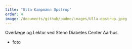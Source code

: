 ```yaml
---
title: "Ulla Kampmann Opstrup"
order: 4
image: /documents/github/padme/images/Ulla-opstrup.jpeg 
---
```


Overlæge og Lektor ved Steno Diabetes Center Aarhus

+ foto
